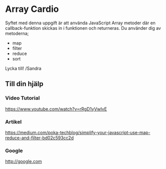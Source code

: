 # Array Cardio

Syftet med denna uppgift är att använda JavaScript Array metoder där en callback-funktion skickas in i funktionen och returneras. Du använder dig av metoderna;

* map
* filter
* reduce
* sort

Lycka till!
/Sandra

## Till din hjälp


### Video Tutorial

https://www.youtube.com/watch?v=rRgD1yVwIvE

### Artikel

https://medium.com/poka-techblog/simplify-your-javascript-use-map-reduce-and-filter-bd02c593cc2d

### Google
 
http://google.com
